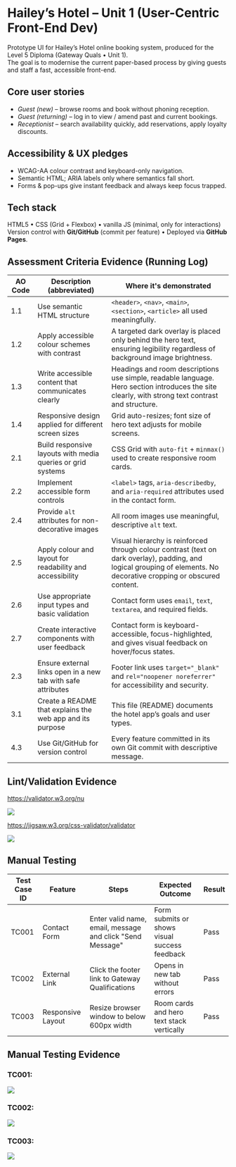# Hailey’s Hotel – Unit 1 (User-Centric Front-End Dev)

Prototype UI for Hailey’s Hotel online booking system, produced for the Level 5 Diploma (Gateway Quals • Unit 1).  
The goal is to modernise the current paper-based process by giving guests and staff a fast, accessible front-end.

## Core user stories
* *Guest (new)* – browse rooms and book without phoning reception.  
* *Guest (returning)* – log in to view / amend past and current bookings.  
* *Receptionist* – search availability quickly, add reservations, apply loyalty discounts.

## Accessibility & UX pledges
* WCAG-AA colour contrast and keyboard-only navigation.  
* Semantic HTML; ARIA labels only where semantics fall short.  
* Forms & pop-ups give instant feedback and always keep focus trapped.

## Tech stack
HTML5 • CSS (Grid + Flexbox) • vanilla JS (minimal, only for interactions)  
Version control with **Git/GitHub** (commit per feature) • Deployed via **GitHub Pages**.


## Assessment Criteria Evidence (Running Log)

| AO Code | Description (abbreviated)                                                 | Where it's demonstrated                        |
|---------|----------------------------------------------------------------------------|------------------------------------------------|
| 1.1     | Use semantic HTML structure                                               | `<header>`, `<nav>`, `<main>`, `<section>`, `<article>` all used meaningfully. |
| 1.2     | Apply accessible colour schemes with contrast                             | A targeted dark overlay is placed only behind the hero text, ensuring legibility regardless of background image brightness. |
| 1.3     | Write accessible content that communicates clearly                        | Headings and room descriptions use simple, readable language. Hero section introduces the site clearly, with strong text contrast and structure. |
| 1.4     | Responsive design applied for different screen sizes                      | Grid auto-resizes; font size of hero text adjusts for mobile screens. |
| 2.1     | Build responsive layouts with media queries or grid systems               | CSS Grid with `auto-fit` + `minmax()` used to create responsive room cards. |
| 2.2     | Implement accessible form controls                                        | `<label>` tags, `aria-describedby`, and `aria-required` attributes used in the contact form. |
| 2.4     | Provide `alt` attributes for non-decorative images                        | All room images use meaningful, descriptive `alt` text. |
| 2.5     | Apply colour and layout for readability and accessibility                | Visual hierarchy is reinforced through colour contrast (text on dark overlay), padding, and logical grouping of elements. No decorative cropping or obscured content. |
| 2.6     | Use appropriate input types and basic validation                          | Contact form uses `email`, `text`, `textarea`, and required fields. |
| 2.7     | Create interactive components with user feedback                          | Contact form is keyboard-accessible, focus-highlighted, and gives visual feedback on hover/focus states. |
| 2.3     | Ensure external links open in a new tab with safe attributes              | Footer link uses `target="_blank"` and `rel="noopener noreferrer"` for accessibility and security. |
| 3.1     | Create a README that explains the web app and its purpose                 | This file (README) documents the hotel app’s goals and user types. |
| 4.3     | Use Git/GitHub for version control                                        | Every feature committed in its own Git commit with descriptive message. |




## Lint/Validation Evidence

https://validator.w3.org/nu

<img src="assets/img/Passed W3Validator.png">

https://jigsaw.w3.org/css-validator/validator

<img src="assets/img/Passed CSS check.png">




## Manual Testing

| Test Case ID | Feature             | Steps                                                                 | Expected Outcome                                 | Result |
|--------------|---------------------|-----------------------------------------------------------------------|--------------------------------------------------|--------|
| TC001        | Contact Form         | Enter valid name, email, message and click "Send Message"            | Form submits or shows visual success feedback    | Pass   |
| TC002        | External Link        | Click the footer link to Gateway Qualifications                      | Opens in new tab without errors                  | Pass   |
| TC003        | Responsive Layout    | Resize browser window to below 600px width                           | Room cards and hero text stack vertically        | Pass   |

## Manual Testing Evidence

### TC001:

<img src="assets/img/Screenshot 2025-08-30 at 4.19.53 pm.png">

### TC002:

<img src="assets/img/New Tab Evidence.jpg">

### TC003:

<img src="assets/img/Responsive.png">